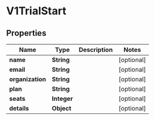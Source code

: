 

# V1TrialStart


## Properties

Name | Type | Description | Notes
------------ | ------------- | ------------- | -------------
**name** | **String** |  |  [optional]
**email** | **String** |  |  [optional]
**organization** | **String** |  |  [optional]
**plan** | **String** |  |  [optional]
**seats** | **Integer** |  |  [optional]
**details** | **Object** |  |  [optional]



